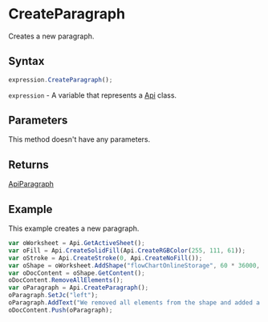 # CreateParagraph

Creates a new paragraph.

## Syntax

```javascript
expression.CreateParagraph();
```

`expression` - A variable that represents a [Api](../Api.md) class.

## Parameters

This method doesn't have any parameters.

## Returns

[ApiParagraph](../../ApiParagraph/ApiParagraph.md)

## Example

This example creates a new paragraph.

```javascript editor-xlsx
var oWorksheet = Api.GetActiveSheet();
var oFill = Api.CreateSolidFill(Api.CreateRGBColor(255, 111, 61));
var oStroke = Api.CreateStroke(0, Api.CreateNoFill());
var oShape = oWorksheet.AddShape("flowChartOnlineStorage", 60 * 36000, 35 * 36000, oFill, oStroke, 0, 2 * 36000, 0, 3 * 36000);
var oDocContent = oShape.GetContent();
oDocContent.RemoveAllElements();
var oParagraph = Api.CreateParagraph();
oParagraph.SetJc("left");
oParagraph.AddText("We removed all elements from the shape and added a new paragraph inside it.");
oDocContent.Push(oParagraph);
```
